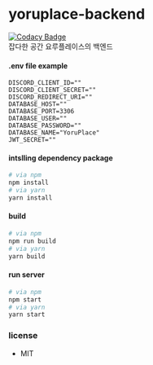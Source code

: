 # yoruplace-backend
[![Codacy Badge](https://app.codacy.com/project/badge/Grade/d2c9b2b1b60b4d8e82eacbd67a5bc9e1)](https://www.codacy.com/gh/Muzihuzi/yoruplace-backend/dashboard?utm_source=github.com&amp;utm_medium=referral&amp;utm_content=Muzihuzi/yoruplace-backend&amp;utm_campaign=Badge_Grade)<br>
잡다한 공간 요루플레이스의 백엔드

#### .env file example
```env
DISCORD_CLIENT_ID=""
DISCORD_CLIENT_SECRET=""
DISCORD_REDIRECT_URI=""
DATABASE_HOST=""
DATABASE_PORT=3306
DATABASE_USER=""
DATABASE_PASSWORD=""
DATABASE_NAME="YoruPlace"
JWT_SECRET=""

```


#### intslling dependency package
```bash
# via npm
npm install
# via yarn
yarn install
```

#### build
```bash
# via npm
npm run build
# via yarn
yarn build
```

#### run server
```bash 
# via npm
npm start
# via yarn
yarn start
```

### license
- MIT




